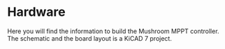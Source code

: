 # Hardware

Here you will find the information to build the Mushroom MPPT controller. The schematic and the board layout is a KiCAD 7 project. 
